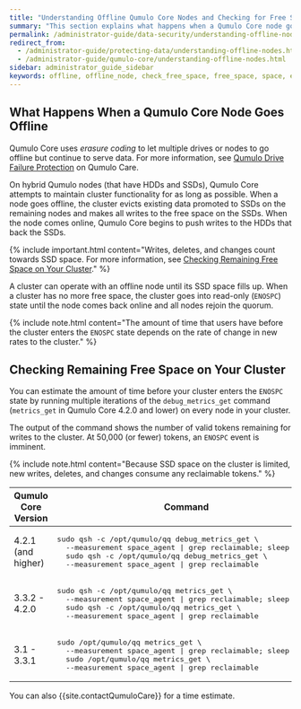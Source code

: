 ```yaml
---
title: "Understanding Offline Qumulo Core Nodes and Checking for Free Space"
summary: "This section explains what happens when a Qumulo Core node goes offline and how you can check the remaining free space."
permalink: /administrator-guide/data-security/understanding-offline-nodes.html
redirect_from:
  - /administrator-guide/protecting-data/understanding-offline-nodes.html
  - /administrator-guide/qumulo-core/understanding-offline-nodes.html
sidebar: administrator_guide_sidebar
keywords: offline, offline_node, check_free_space, free_space, space, enospc, ssd_space
---
```


## What Happens When a Qumulo Core Node Goes Offline
Qumulo Core uses _erasure coding_ to let multiple drives or nodes to go offline but continue to serve data. For more information, see [Qumulo Drive Failure Protection](https://care.qumulo.com/hc/en-us/articles/115014383267) on Qumulo Care.

On hybrid Qumulo nodes (that have HDDs and SSDs), Qumulo Core attempts to maintain cluster functionality for as long as possible. When a node goes offline, the cluster evicts existing data promoted to SSDs on the remaining nodes and makes all writes to the free space on the SSDs. When the node comes online, Qumulo Core begins to push writes to the HDDs that back the SSDs.

{% include important.html content="Writes, deletes, and changes count towards SSD space. For more information, see [Checking Remaining Free Space on Your Cluster](#checking-remaining-free-space-on-your-cluster)." %}

A cluster can operate with an offline node until its SSD space fills up. When a cluster has no more free space, the cluster goes into read-only (`ENOSPC`) state until the node comes back online and all nodes rejoin the quorum.

{% include note.html content="The amount of time that users have before the cluster enters the `ENOSPC` state depends on the rate of change in new rates to the cluster." %}

## Checking Remaining Free Space on Your Cluster
You can estimate the amount of time before your cluster enters the `ENOSPC` state by running multiple iterations of the `debug_metrics_get` command (`metrics_get` in Qumulo Core 4.2.0 and lower) on every node in your cluster.

The output of the command shows the number of valid tokens remaining for writes to the cluster. At 50,000 (or fewer) tokens, an `ENOSPC` event is imminent.

{% include note.html content="Because SSD space on the cluster is limited, new writes, deletes, and changes consume any reclaimable tokens." %}

<table>
<thead>
  <tr>
    <th>Qumulo Core Version</th>
    <th>Command</th>
  </tr>
</thead>
<tbody>
  <tr>
    <td>4.2.1 (and higher)</td>
    <td><pre>sudo qsh -c /opt/qumulo/qq debug_metrics_get \
  --measurement space_agent | grep reclaimable; sleep 60; \
  sudo qsh -c /opt/qumulo/qq debug_metrics_get \
  --measurement space_agent | grep reclaimable</pre></td>
  </tr>
  <tr>
    <td>3.3.2 - 4.2.0</td>
    <td><pre>sudo qsh -c /opt/qumulo/qq metrics_get \
  --measurement space_agent | grep reclaimable; sleep 60; \
  sudo qsh -c /opt/qumulo/qq metrics_get \
  --measurement space_agent | grep reclaimable</pre></td>
  </tr>   
  <tr>
    <td>3.1 - 3.3.1</td>
    <td><pre>sudo /opt/qumulo/qq metrics_get \
  --measurement space_agent | grep reclaimable; sleep 60; \
  sudo /opt/qumulo/qq metrics_get \
  --measurement space_agent | grep reclaimable</pre></td>
  </tr>     
</tbody>
</table>

You can also {{site.contactQumuloCare}} for a time estimate.
